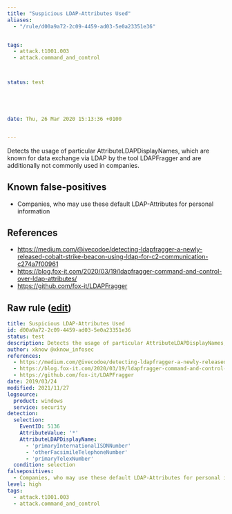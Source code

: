 ```yaml
---
title: "Suspicious LDAP-Attributes Used"
aliases:
  - "/rule/d00a9a72-2c09-4459-ad03-5e0a23351e36"


tags:
  - attack.t1001.003
  - attack.command_and_control



status: test





date: Thu, 26 Mar 2020 15:13:36 +0100


---
```


Detects the usage of particular AttributeLDAPDisplayNames, which are known for data exchange via LDAP by the tool LDAPFragger and are additionally not commonly used in companies.

<!--more-->


## Known false-positives

* Companies, who may use these default LDAP-Attributes for personal information



## References

* https://medium.com/@ivecodoe/detecting-ldapfragger-a-newly-released-cobalt-strike-beacon-using-ldap-for-c2-communication-c274a7f00961
* https://blog.fox-it.com/2020/03/19/ldapfragger-command-and-control-over-ldap-attributes/
* https://github.com/fox-it/LDAPFragger


## Raw rule ([edit](https://github.com/SigmaHQ/sigma/edit/master/rules/windows/builtin/security/win_susp_ldap_dataexchange.yml))
```yaml
title: Suspicious LDAP-Attributes Used
id: d00a9a72-2c09-4459-ad03-5e0a23351e36
status: test
description: Detects the usage of particular AttributeLDAPDisplayNames, which are known for data exchange via LDAP by the tool LDAPFragger and are additionally not commonly used in companies.
author: xknow @xknow_infosec
references:
  - https://medium.com/@ivecodoe/detecting-ldapfragger-a-newly-released-cobalt-strike-beacon-using-ldap-for-c2-communication-c274a7f00961
  - https://blog.fox-it.com/2020/03/19/ldapfragger-command-and-control-over-ldap-attributes/
  - https://github.com/fox-it/LDAPFragger
date: 2019/03/24
modified: 2021/11/27
logsource:
  product: windows
  service: security
detection:
  selection:
    EventID: 5136
    AttributeValue: '*'
    AttributeLDAPDisplayName:
      - 'primaryInternationalISDNNumber'
      - 'otherFacsimileTelephoneNumber'
      - 'primaryTelexNumber'
  condition: selection
falsepositives:
  - Companies, who may use these default LDAP-Attributes for personal information
level: high
tags:
  - attack.t1001.003
  - attack.command_and_control

```
